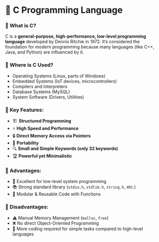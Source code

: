 # 📘 C Programming Language

### 🔹 What is C?

C is a **general-purpose, high-performance, low-level programming language** developed by Dennis Ritchie in 1972. It’s considered the foundation for modern programming because many languages (like C++, Java, and Python) are influenced by it.

### 🔹 Where is C Used?

- Operating Systems (Linux, parts of Windows)
- Embedded Systems (IoT devices, microcontrollers)
- Compilers and Interpreters
- Database Systems (MySQL)
- System Software (Drivers, Utilities)

### 🔹 Key Features:

- 🏗️ **Structured Programming**
- ⚡ **High Speed and Performance**
- 🔒 **Direct Memory Access via Pointers**
- 🔄 **Portability**
- 🔍 **Small and Simple Keywords (only 32 keywords)**
- 🏆 **Powerful yet Minimalistic**

### 🔹 Advantages:

- 🎯 Excellent for low-level system programming
- 📚 Strong standard library (`stdio.h`, `stdlib.h`, `string.h`, etc.)
- 🧩 Modular & Reusable Code with Functions

### 🔹 Disadvantages:

- ⚠️ Manual Memory Management (`malloc`, `free`)
- ❌ No direct Object-Oriented Programming
- 🔧 More coding required for simple tasks compared to high-level languages
